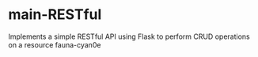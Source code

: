 # main-RESTful
Implements a simple RESTful API using Flask to perform CRUD operations on a resource
fauna-cyan0e
